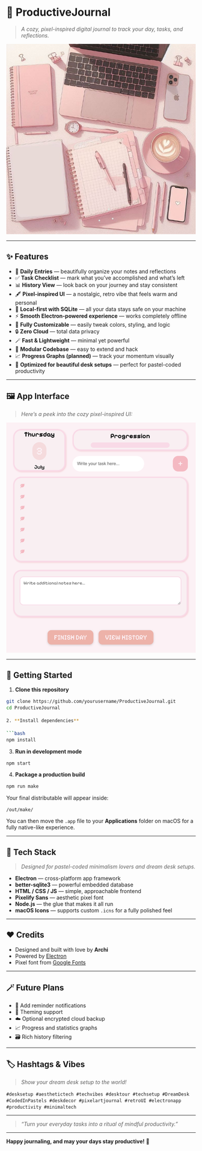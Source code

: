 # 🌸 ProductiveJournal

> *A cozy, pixel-inspired digital journal to track your day, tasks, and reflections.*  

![ProductiveJournal Banner](assets/icon.png)

---

## ✨ Features

- 📅 **Daily Entries** — beautifully organize your notes and reflections  
- ✅ **Task Checklist** — mark what you’ve accomplished and what’s left  
- 📊 **History View** — look back on your journey and stay consistent  
- 🖋 **Pixel-inspired UI** — a nostalgic, retro vibe that feels warm and personal  
- 💾 **Local-first with SQLite** — all your data stays safe on your machine  
- ⚡ **Smooth Electron-powered experience** — works completely offline  
- 🎨 **Fully Customizable** — easily tweak colors, styling, and logic  
- 🔒 **Zero Cloud** — total data privacy  
- 🪄 **Fast & Lightweight** — minimal yet powerful  
- 🧩 **Modular Codebase** — easy to extend and hack  
- 📈 **Progress Graphs (planned)** — track your momentum visually  
- 🌟 **Optimized for beautiful desk setups** — perfect for pastel-coded productivity  

---

## 🖼 App Interface

> *Here’s a peek into the cozy pixel-inspired UI:*  

![ProductiveJournal Interface](assets/screenshot.png)

---

## 🚀 Getting Started

1. **Clone this repository**

```bash
git clone https://github.com/yourusername/ProductiveJournal.git
cd ProductiveJournal

2. **Install dependencies**

```bash
npm install
```

3. **Run in development mode**

```bash
npm start
```

4. **Package a production build**

```bash
npm run make
```

Your final distributable will appear inside:

```
/out/make/
```

You can then move the `.app` file to your **Applications** folder on macOS for a fully native-like experience.

---

## 🧩 Tech Stack

> *Designed for pastel-coded minimalism lovers and dream desk setups.*

* **Electron** — cross-platform app framework
* **better-sqlite3** — powerful embedded database
* **HTML / CSS / JS** — simple, approachable frontend
* **Pixelify Sans** — aesthetic pixel font
* **Node.js** — the glue that makes it all run
* **macOS Icons** — supports custom `.icns` for a fully polished feel

---

## ❤️ Credits

* Designed and built with love by **Archi**
* Powered by [Electron](https://electronjs.org/)
* Pixel font from [Google Fonts](https://fonts.google.com/specimen/Pixelify+Sans)

---

## 🪄 Future Plans

* 🔔 Add reminder notifications
* 🌈 Theming support
* ☁️ Optional encrypted cloud backup
* 📈 Progress and statistics graphs
* 🗃️ Rich history filtering

---

## 🏷 Hashtags & Vibes

> *Show your dream desk setup to the world!*

`#desksetup #aesthetictech #techvibes #desktour #techsetup #DreamDesk #CodedInPastels #deskdecor #pixelartjournal #retroUI #electronapp #productivity #minimaltech`

---

> *“Turn your everyday tasks into a ritual of mindful productivity.”*

---

**Happy journaling, and may your days stay productive!** 🌟

```

